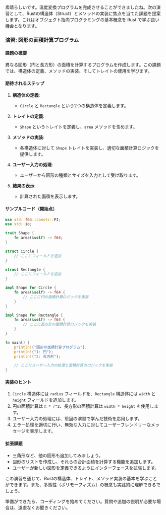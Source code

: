 素晴らしいです。温度変換プログラムを完成させることができましたね。次の演習として、Rustの構造体（Struct）とメソッドの実装に焦点を当てた課題を提案します。これはオブジェクト指向プログラミングの基本概念を Rust で学ぶ良い機会となります。

### 演習: 図形の面積計算プログラム

#### 課題の概要
異なる図形（円と長方形）の面積を計算するプログラムを作成します。この課題では、構造体の定義、メソッドの実装、そしてトレイトの使用を学びます。

#### 期待されるステップ

1. **構造体の定義**:
   - `Circle` と `Rectangle` という2つの構造体を定義します。

2. **トレイトの定義**:
   - `Shape` というトレイトを定義し、`area` メソッドを含めます。

3. **メソッドの実装**:
   - 各構造体に対して `Shape` トレイトを実装し、適切な面積計算ロジックを提供します。

4. **ユーザー入力の処理**:
   - ユーザーから図形の種類とサイズを入力として受け取ります。

5. **結果の表示**:
   - 計算された面積を表示します。

#### サンプルコード（開始点）

```rust
use std::f64::consts::PI;
use std::io;

trait Shape {
    fn area(&self) -> f64;
}

struct Circle {
    // ここにフィールドを追加
}

struct Rectangle {
    // ここにフィールドを追加
}

impl Shape for Circle {
    fn area(&self) -> f64 {
        // ここに円の面積計算ロジックを実装
    }
}

impl Shape for Rectangle {
    fn area(&self) -> f64 {
        // ここに長方形の面積計算ロジックを実装
    }
}

fn main() {
    println!("図形の面積計算プログラム");
    println!("1: 円");
    println!("2: 長方形");

    // ここにユーザー入力の処理と面積計算のロジックを実装
}
```

#### 実装のヒント

1. `Circle` 構造体には `radius` フィールドを、`Rectangle` 構造体には `width` と `height` フィールドを追加します。
2. 円の面積計算は `π * r^2`、長方形の面積計算は `width * height` を使用します。
3. ユーザー入力の処理には、前回の演習で学んだ技術を応用します。
4. エラー処理を適切に行い、無効な入力に対してユーザーフレンドリーなメッセージを表示します。

#### 拡張課題

- 三角形など、他の図形も追加してみましょう。
- 図形のリストを作成し、それらの合計面積を計算する機能を追加します。
- ユーザーが新しい図形を定義できるようにインターフェースを拡張します。

この演習を通じて、Rustの構造体、トレイト、メソッド実装の基本を学ぶことができます。また、多態性（ポリモーフィズム）の概念も実践的に理解できるでしょう。

準備ができたら、コーディングを始めてください。質問や追加の説明が必要な場合は、遠慮なくお聞きください。